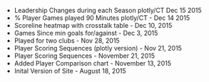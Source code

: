  * Leadership Changes during each Season plotly/CT Dec 15 2015
 * % Player Games played 90 Minutes plotly/CT -  Dec 14 2015
 * Scoreline heatmap with crosstalk table - Dec 10, 2015
 * Games Since min goals for/against - Dec 3, 2015
 * Played for two clubs - Nov 28, 2015
 * Player Scoring Sequences (plotly version) - Nov 21, 2015
 * Player Scoring Sequences - November 21, 2015
 * Added Player Comparison chart - November 13, 2015
 * Inital Version of Site - August 18, 2015